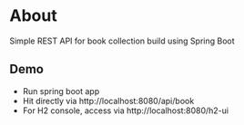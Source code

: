 # About
Simple REST API for book collection build using Spring Boot

## Demo
- Run spring boot app
- Hit directly via http://localhost:8080/api/book
- For H2 console, access via http://localhost:8080/h2-ui
